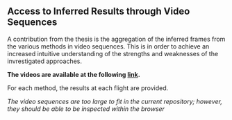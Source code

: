 ## Access to Inferred Results through Video Sequences

A contribution from the thesis is the aggregation of the inferred frames from the various methods in video sequences. This is in order to achieve an increased intuitive understanding of the strengths and weaknesses of the invrestigated approaches.

**The videos are available at the following [link](https://drive.google.com/drive/folders/1CoUF1gIpiB3AeQx9zpSNoo_agPWRX-3Q?usp=sharing).**

For each method, the results at each flight are provided.

*The video sequences are too large to fit in the current repository; however, they should be able to be inspected within the browser*
